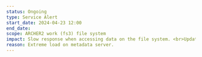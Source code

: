 ```yaml
---
status: Ongoing
type: Service Alert
start_date: 2024-04-23 12:00 
end_date: 
scope: ARCHER2 work (fs3) file system 
impact: Slow response when accessing data on the file system. <br>Update 24th April&colon; We are continuing to investigate and our on-site HPE support team have escalated the issue.
reason: Extreme load on metadata server.
---
```

